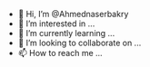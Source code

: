 - 👋 Hi, I’m @Ahmednaserbakry
- 👀 I’m interested in ...
- 🌱 I’m currently learning ...
- 💞️ I’m looking to collaborate on ...
- 📫 How to reach me ...

<!---
Ahmednaserbakry/Ahmednaserbakry is a ✨ special ✨ repository because its `README.md` (this file) appears on your GitHub profile.
You can click the Preview link to take a look at your changes.
--->
